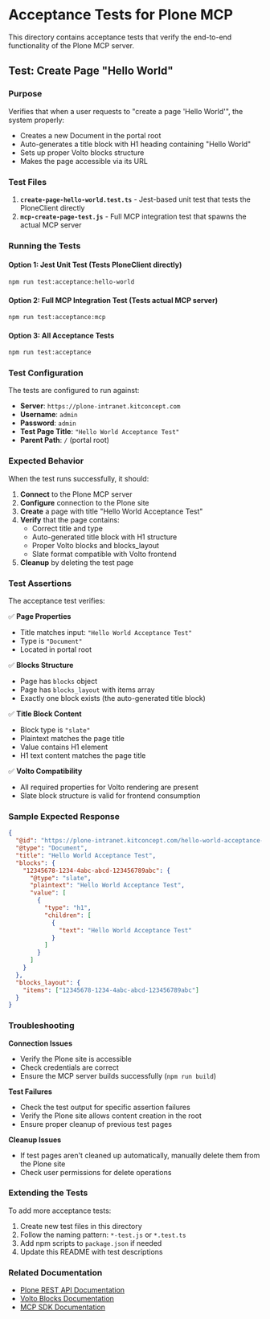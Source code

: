 # Acceptance Tests for Plone MCP

This directory contains acceptance tests that verify the end-to-end functionality of the Plone MCP server.

## Test: Create Page "Hello World"

### Purpose
Verifies that when a user requests to "create a page 'Hello World'", the system properly:
- Creates a new Document in the portal root
- Auto-generates a title block with H1 heading containing "Hello World"
- Sets up proper Volto blocks structure
- Makes the page accessible via its URL

### Test Files

1. **`create-page-hello-world.test.ts`** - Jest-based unit test that tests the PloneClient directly
2. **`mcp-create-page-test.js`** - Full MCP integration test that spawns the actual MCP server

### Running the Tests

#### Option 1: Jest Unit Test (Tests PloneClient directly)
```bash
npm run test:acceptance:hello-world
```

#### Option 2: Full MCP Integration Test (Tests actual MCP server)
```bash
npm run test:acceptance:mcp
```

#### Option 3: All Acceptance Tests
```bash
npm run test:acceptance
```

### Test Configuration

The tests are configured to run against:
- **Server**: `https://plone-intranet.kitconcept.com`
- **Username**: `admin`
- **Password**: `admin`
- **Test Page Title**: `"Hello World Acceptance Test"`
- **Parent Path**: `/` (portal root)

### Expected Behavior

When the test runs successfully, it should:

1. **Connect** to the Plone MCP server
2. **Configure** connection to the Plone site
3. **Create** a page with title "Hello World Acceptance Test"
4. **Verify** that the page contains:
   - Correct title and type
   - Auto-generated title block with H1 structure
   - Proper Volto blocks and blocks_layout
   - Slate format compatible with Volto frontend
5. **Cleanup** by deleting the test page

### Test Assertions

The acceptance test verifies:

✅ **Page Properties**
- Title matches input: `"Hello World Acceptance Test"`
- Type is `"Document"`
- Located in portal root

✅ **Blocks Structure**
- Page has `blocks` object
- Page has `blocks_layout` with items array
- Exactly one block exists (the auto-generated title block)

✅ **Title Block Content**
- Block type is `"slate"`
- Plaintext matches the page title
- Value contains H1 element
- H1 text content matches the page title

✅ **Volto Compatibility**
- All required properties for Volto rendering are present
- Slate block structure is valid for frontend consumption

### Sample Expected Response

```json
{
  "@id": "https://plone-intranet.kitconcept.com/hello-world-acceptance-test",
  "@type": "Document",
  "title": "Hello World Acceptance Test",
  "blocks": {
    "12345678-1234-4abc-abcd-123456789abc": {
      "@type": "slate",
      "plaintext": "Hello World Acceptance Test",
      "value": [
        {
          "type": "h1",
          "children": [
            {
              "text": "Hello World Acceptance Test"
            }
          ]
        }
      ]
    }
  },
  "blocks_layout": {
    "items": ["12345678-1234-4abc-abcd-123456789abc"]
  }
}
```

### Troubleshooting

**Connection Issues**
- Verify the Plone site is accessible
- Check credentials are correct
- Ensure the MCP server builds successfully (`npm run build`)

**Test Failures**
- Check the test output for specific assertion failures
- Verify the Plone site allows content creation in the root
- Ensure proper cleanup of previous test pages

**Cleanup Issues**
- If test pages aren't cleaned up automatically, manually delete them from the Plone site
- Check user permissions for delete operations

### Extending the Tests

To add more acceptance tests:

1. Create new test files in this directory
2. Follow the naming pattern: `*-test.js` or `*.test.ts`
3. Add npm scripts to `package.json` if needed
4. Update this README with test descriptions

### Related Documentation

- [Plone REST API Documentation](https://plonerestapi.readthedocs.io/)
- [Volto Blocks Documentation](https://docs.volto.plone.org/blocks/)
- [MCP SDK Documentation](https://github.com/modelcontextprotocol/typescript-sdk)